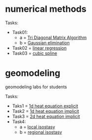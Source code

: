 
# numerical methods

Tasks:

* Task01:
  * a = [Tri Diagonal Matrix Algorithm](https://repl.it/NraA)
  * b = [Gaussian elimination](https://repl.it/Nr9u)
* Task02 = [linear regression]()
* Task03 = [cubic spline]()


# geomodeling
geomodeling labs for students

Tasks:
* Taks1 = [1d heat equation explicit](https://trinket.io/python3/9c0cb0ae3f)
* Task2 = [1d heat equation implicit](https://trinket.io/python3/d90884ffca)
* Task3 = [2d heat equation implicit](https://trinket.io/python3/da800a519d)
* Task4: 
  * a = [local isostasy](https://trinket.io/python3/f0bfe6d5d3)
  * b = [regional isostasy](https://trinket.io/python3/43b14fc873)
